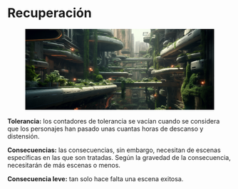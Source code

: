 # Recuperación

<div data-full-width="true">

<figure><img src="../.gitbook/assets/mekanoide_futuristic_underground_city_very_dense_narrow_streets_c149f143-7041-450d-8be1-c27082a99794.png" alt=""><figcaption></figcaption></figure>

</div>

**Tolerancia:** los contadores de tolerancia se vacían cuando se considera que los personajes han pasado unas cuantas horas de descanso y distensión.

**Consecuencias:** las consecuencias, sin embargo, necesitan de escenas específicas en las que son tratadas. Según la gravedad de la consecuencia, necesitarán de más escenas o menos.

**Consecuencia leve:** tan solo hace falta una escena exitosa.

